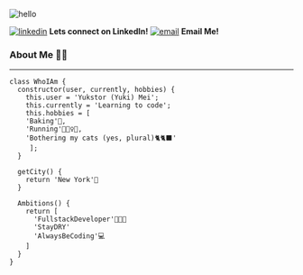 ![hello](https://img.icons8.com/doodle/150/000000/hello--v1.png)

[![linkedin](https://img.icons8.com/clouds/60/000000/linkedin.png)][1] **Lets connect on LinkedIn!**
[![email](https://img.icons8.com/clouds/60/000000/new-post.png)][2] **Email Me!**

### About Me 👋🏼
---
```
class WhoIAm {
  constructor(user, currently, hobbies) {
    this.user = 'Yukstor (Yuki) Mei';
    this.currently = 'Learning to code';
    this.hobbies = [
	'Baking'🍰,
	'Running'🏃🏻‍♀️💨,
	'Bothering my cats (yes, plural)🐈🐈‍⬛'
     ];
  }
  
  getCity() {
    return 'New York'🗽
  }
  
  Ambitions() {
    return [
      'FullstackDeveloper'👩🏻‍💻
      'StayDRY'
      'AlwaysBeCoding'💻
    ]
  }  
}
```
   
[1]: https://www.linkedin.com/in/yukstor-mei/
[2]: mailto:yukstormei@gmail.com

